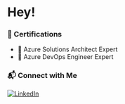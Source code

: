 # Hey!

### 🏅 Certifications
- 🏅 Azure Solutions Architect Expert
- 🏅 Azure DevOps Engineer Expert

### 📬 Connect with Me
[![LinkedIn](https://img.shields.io/badge/LinkedIn-blue?logo=linkedin)](https://linkedin.com/in/paul-trippett)
